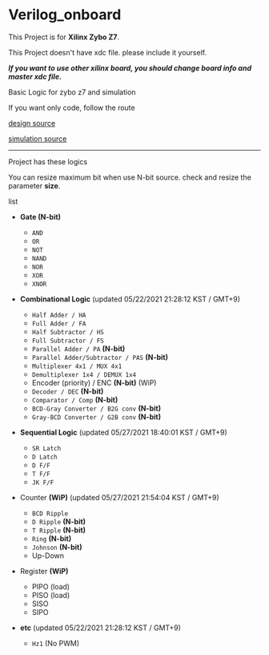 # Verilog_onboard

This Project is for **Xilinx Zybo Z7**.

This Project doesn't have xdc file. please include it yourself.

__*If you want to use other xilinx board, you should change board info and master xdc file.*__

Basic Logic for zybo z7 and simulation

If you want only code, follow the route

[design source](https://github.com/void7920/Verilog_onboard/tree/main/OnBoard.srcs/sources_1/new)

[simulation source](https://github.com/void7920/Verilog_onboard/tree/main/OnBoard.srcs/sim_1/new)

---------------------------------------------------------------------------------------------
Project has these logics

You can resize maximum bit when use N-bit source. check and resize the parameter **size**.

list
- __Gate (N-bit)__
  - `AND`
  - `OR`
  - `NOT`
  - `NAND`
  - `NOR`
  - `XOR`
  - `XNOR`
  
- __Combinational Logic__ (updated 05/22/2021 21:28:12 KST / GMT+9)
  - `Half Adder / HA`
  - `Full Adder / FA`
  - `Half Subtractor / HS`
  - `Full Subtractor / FS`
  - `Parallel Adder / PA` **(N-bit)**
  - `Parallel Adder/Subtractor / PAS` **(N-bit)**
  - `Multiplexer 4x1 / MUX 4x1`
  - `Demultiplexer 1x4 / DEMUX 1x4`
  - Encoder (priority) / ENC **(N-bit)** (WiP)
  - `Decoder / DEC` **(N-bit)**
  - `Comparator / Comp` **(N-bit)**
  - `BCD-Gray Converter / B2G conv` **(N-bit)**
  - `Gray-BCD Converter / G2B conv` **(N-bit)**

- __Sequential Logic__ (updated 05/27/2021 18:40:01 KST / GMT+9)
  - `SR Latch`
  - `D Latch`
  - `D F/F`
  - `T F/F`
  - `JK F/F`

- Counter **(WiP)** (updated 05/27/2021 21:54:04 KST / GMT+9)
  - `BCD Ripple`
  - `D Ripple` **(N-bit)**
  - `T Ripple` **(N-bit)**
  - `Ring` **(N-bit)**
  - `Johnson` **(N-bit)**
  - Up-Down

- Register **(WiP)**
  - PIPO (load)
  - PISO (load)
  - SISO
  - SIPO

- __etc__ (updated 05/22/2021 21:28:12 KST / GMT+9)
  - `Hz1` (No PWM)
